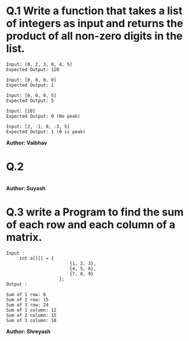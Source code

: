 # Q.1 Write a function that takes a list of integers as input and returns the product of all non-zero digits in the list.
```
Input: [0, 2, 3, 0, 4, 5]
Expected Output: 120

Input: [0, 0, 0, 0]
Expected Output: 1

Input: [0, 0, 0, 5]
Expected Output: 5

Input: [10]
Expected Output: 0 (No peak)

Input: [2, -1, 0, -3, 5]
Expected Output: 1 (0 is peak)
```
**Author: Vaibhav**

# Q.2 

```

```
**Author: Suyash**

# Q.3 write a Program to find the sum of each row and each column of a matrix.
```
Input :
     int a[][] = {       
                        {1, 2, 3},    
                        {4, 5, 6},    
                        {7, 8, 9}    
                    };   
Output :

Sum of 1 row: 6
Sum of 2 row: 15
Sum of 3 row: 24
Sum of 1 column: 12
Sum of 2 column: 15
Sum of 3 column: 18
```
**Author: Shreyash**

